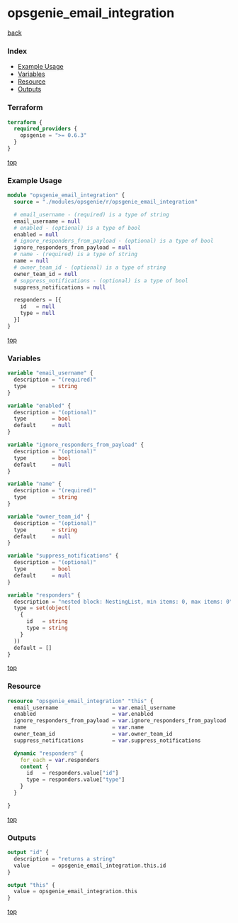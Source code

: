 # opsgenie_email_integration

[back](../opsgenie.md)

### Index

- [Example Usage](#example-usage)
- [Variables](#variables)
- [Resource](#resource)
- [Outputs](#outputs)

### Terraform

```terraform
terraform {
  required_providers {
    opsgenie = ">= 0.6.3"
  }
}
```

[top](#index)

### Example Usage

```terraform
module "opsgenie_email_integration" {
  source = "./modules/opsgenie/r/opsgenie_email_integration"

  # email_username - (required) is a type of string
  email_username = null
  # enabled - (optional) is a type of bool
  enabled = null
  # ignore_responders_from_payload - (optional) is a type of bool
  ignore_responders_from_payload = null
  # name - (required) is a type of string
  name = null
  # owner_team_id - (optional) is a type of string
  owner_team_id = null
  # suppress_notifications - (optional) is a type of bool
  suppress_notifications = null

  responders = [{
    id   = null
    type = null
  }]
}
```

[top](#index)

### Variables

```terraform
variable "email_username" {
  description = "(required)"
  type        = string
}

variable "enabled" {
  description = "(optional)"
  type        = bool
  default     = null
}

variable "ignore_responders_from_payload" {
  description = "(optional)"
  type        = bool
  default     = null
}

variable "name" {
  description = "(required)"
  type        = string
}

variable "owner_team_id" {
  description = "(optional)"
  type        = string
  default     = null
}

variable "suppress_notifications" {
  description = "(optional)"
  type        = bool
  default     = null
}

variable "responders" {
  description = "nested block: NestingList, min items: 0, max items: 0"
  type = set(object(
    {
      id   = string
      type = string
    }
  ))
  default = []
}
```

[top](#index)

### Resource

```terraform
resource "opsgenie_email_integration" "this" {
  email_username                 = var.email_username
  enabled                        = var.enabled
  ignore_responders_from_payload = var.ignore_responders_from_payload
  name                           = var.name
  owner_team_id                  = var.owner_team_id
  suppress_notifications         = var.suppress_notifications

  dynamic "responders" {
    for_each = var.responders
    content {
      id   = responders.value["id"]
      type = responders.value["type"]
    }
  }

}
```

[top](#index)

### Outputs

```terraform
output "id" {
  description = "returns a string"
  value       = opsgenie_email_integration.this.id
}

output "this" {
  value = opsgenie_email_integration.this
}
```

[top](#index)